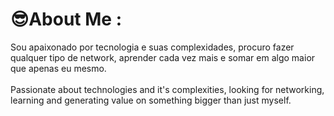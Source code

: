 # 😎About Me :
Sou apaixonado por tecnologia e suas complexidades, procuro fazer qualquer tipo de network, aprender cada vez mais e somar em algo maior que apenas eu mesmo. <br/><br/>
Passionate about technologies and it's complexities, looking for networking, learning and generating value on something bigger than just myself.
